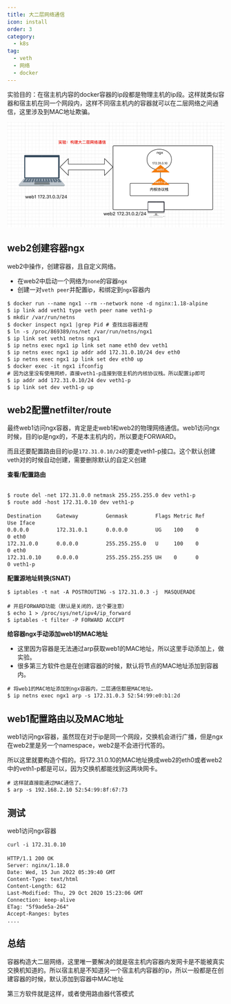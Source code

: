 ```yaml
---
title: 大二层网络通信
icon: install
order: 3
category:
  - k8s
tag:
  - veth
  - 网络
  - docker
---
```


实验目的：在宿主机内容的docker容器的ip段都是物理主机的ip段。这样就类似容器和宿主机在同一个网段内，这样不同宿主机内的容器就可以在二层网络之间通信，这里涉及到MAC地址欺骗。


![大二层网络](./assets/big-second-net.png)

## web2创建容器ngx

web2中操作，创建容器，且自定义网络。

- 在web2中启动一个网络为`none`的容器`ngx`
- 创建一对`veth peer`并配置ip，和绑定到`ngx`容器内

```shell
$ docker run --name ngx1 --rm --network none -d nginx:1.18-alpine
$ ip link add veth1 type veth peer name veth1-p
$ mkdir /var/run/netns
$ docker inspect ngx1 |grep Pid # 查找出容器进程
$ ln -s /proc/869389/ns/net /var/run/netns/ngx1
$ ip link set veth1 netns ngx1
$ ip netns exec ngx1 ip link set name eth0 dev veth1
$ ip netns exec ngx1 ip addr add 172.31.0.10/24 dev eth0
$ ip netns exec ngx1 ip link set dev eth0 up
$ docker exec -it ngx1 ifconfig
# 因为这里没有使用网桥，直接veth1-p连接到宿主机的内核协议栈。所以配置ip即可
$ ip addr add 172.31.0.10/24 dev veth1-p
$ ip link set dev veth1-p up
```

## web2配置netfilter/route

最终web1访问ngx容器，肯定是走web1和web2的物理网络通信。web1访问ngx时候，目的ip是ngx的，不是本主机内的，所以要走FORWARD。

而且还要配置路由目的ip是`172.31.0.10/24`的要走veth1-p接口。这个默认创建veth对的时候自动创建，需要删除默认的自定义创建


**查看/配置路由**

```shell

$ route del -net 172.31.0.0 netmask 255.255.255.0 dev veth1-p
$ route add -host 172.31.0.10 dev veth1-p

Destination     Gateway         Genmask         Flags Metric Ref    Use Iface
0.0.0.0         172.31.0.1      0.0.0.0         UG    100    0        0 eth0
172.31.0.0      0.0.0.0         255.255.255.0   U     100    0        0 eth0
172.31.0.10     0.0.0.0         255.255.255.255 UH    0      0        0 veth1-p
```

**配置源地址转换(SNAT)**

```shell
$ iptables -t nat -A POSTROUTING -s 172.31.0.3 -j  MASQUERADE

# 开启FORWARD功能（默认是关闭的，这个要注意）
$ echo 1 > /proc/sys/net/ipv4/ip_forward
$ iptables -t filter -P FORWARD ACCEPT 

```

**给容器ngx手动添加web1的MAC地址**

- 这里因为容器是无法通过arp获取web1的MAC地址，所以这里手动添加上，做实验。
- 很多第三方软件也是在创建容器的时候，默认将节点的MAC地址添加到容器内。

```shell
# 将web1的MAC地址添加到ngx容器内，二层通信都是MAC地址。
$ ip netns exec ngx1 arp -s 172.31.0.3 52:54:99:e0:b1:2d
```

## web1配置路由以及MAC地址

web1访问ngx容器，虽然现在对于ip是同一个网段，交换机会进行广播，但是ngx在web2里是另一个namespace，web2是不会进行代答的。

所以这里就要构造个假的。将172.31.0.10的MAC地址换成web2的eth0或者web2中的veth1-p都是可以，因为交换机都能找到这两块网卡。

```shell
# 这样就直接能通过MAC通信了。
$ arp -s 192.168.2.10 52:54:99:8f:67:73
```

## 测试

web1访问ngx容器

```shell
curl -i 172.31.0.10

HTTP/1.1 200 OK
Server: nginx/1.18.0
Date: Wed, 15 Jun 2022 05:39:40 GMT
Content-Type: text/html
Content-Length: 612
Last-Modified: Thu, 29 Oct 2020 15:23:06 GMT
Connection: keep-alive
ETag: "5f9ade5a-264"
Accept-Ranges: bytes
....
```


## 总结

容器构造大二层网络，这里唯一要解决的就是宿主机内容器内发网卡是不能被真实交换机知道的。所以宿主机是不知道另一个宿主机内容器的ip，所以一般都是在创建容器的时候，默认添加到容器中MAC地址

第三方软件就是这样，或者使用路由器代答模式

